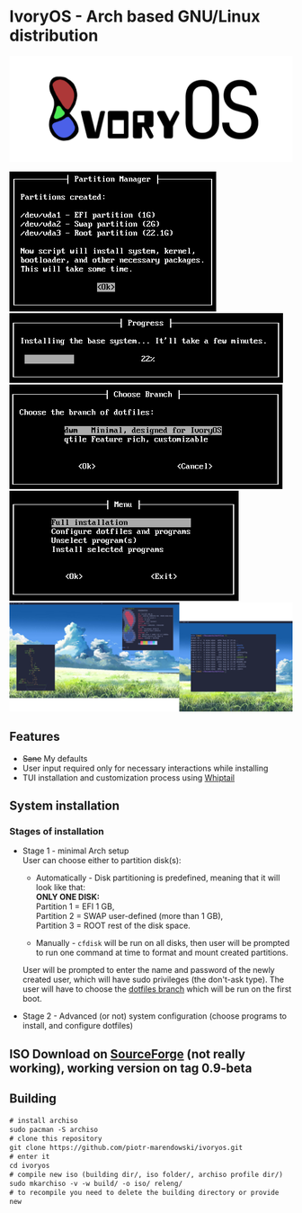 # IvoryOS - Arch based GNU/Linux distribution
![ivory logo](assets/ivoryOS.png)

![screen1](assets/ivory1.png)
![screen2](assets/ivory2.png)
![screen3](assets/ivory3.png)
![screen4](assets/ivory4.png)
![screen5](assets/screen1.png)

## Features
- ~~Sane~~ My defaults
- User input required only for necessary interactions while installing
- TUI installation and customization process using [Whiptail](https://en.wikibooks.org/wiki/Bash_Shell_Scripting/Whiptail)

## System installation

### Stages of installation
- Stage 1 - minimal Arch setup<br>
    User can choose either to partition disk(s):
    - Automatically - Disk partitioning is predefined, meaning that it will look like that:<br>
      **ONLY ONE DISK:**<br>
      Partition 1 = EFI 1 GB,<br>
      Partition 2 = SWAP user-defined (more than 1 GB),<br>
      Partition 3 = ROOT rest of the disk space.

    - Manually - `cfdisk` will be run on all disks, then user will be prompted to run one command at time to format and mount created partitions.

    User will be prompted to enter the name and password of the newly created user, which will have sudo privileges (the don't-ask type). The user will have to choose the [dotfiles branch](https://github.com/piotr-marendowski/dotfiles) which will be run on the first boot.

- Stage 2 - Advanced (or not) system configuration (choose programs to install, and configure dotfiles)


## ISO Download on [SourceForge](https://sourceforge.net/projects/ivoryos/files/) (not really working), working version on tag 0.9-beta

## Building
```
# install archiso
sudo pacman -S archiso
# clone this repository
git clone https://github.com/piotr-marendowski/ivoryos.git
# enter it
cd ivoryos
# compile new iso (building dir/, iso folder/, archiso profile dir/)
sudo mkarchiso -v -w build/ -o iso/ releng/
# to recompile you need to delete the building directory or provide new
```
